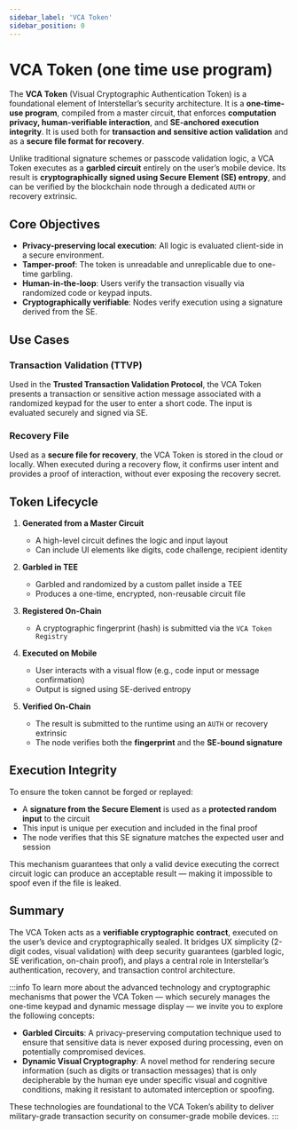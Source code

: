 ```yaml
---
sidebar_label: 'VCA Token'
sidebar_position: 0
---
```


# VCA Token (one time use program)

The **VCA Token** (Visual Cryptographic Authentication Token) is a foundational element of Interstellar’s security architecture. It is a **one-time-use program**, compiled from a master circuit, that enforces **computation privacy, human-verifiable interaction**, and **SE-anchored execution integrity**. It is used both for **transaction and sensitive action validation** and as a **secure file format for recovery**.

Unlike traditional signature schemes or passcode validation logic, a VCA Token executes as a **garbled circuit** entirely on the user’s mobile device. Its result is **cryptographically signed using Secure Element (SE) entropy**, and can be verified by the blockchain node through a dedicated `AUTH` or recovery extrinsic.

## Core Objectives

- **Privacy-preserving local execution**: All logic is evaluated client-side in a secure environment.
- **Tamper-proof**: The token is unreadable and unreplicable due to one-time garbling.
- **Human-in-the-loop**: Users verify the transaction visually via randomized code or keypad inputs.
- **Cryptographically verifiable**: Nodes verify execution using a signature derived from the SE.

## Use Cases

### Transaction Validation (TTVP)
Used in the **Trusted Transaction Validation Protocol**, the VCA Token presents a transaction or sensitive action message associated with a randomized keypad for the user to enter a short code. The input is evaluated securely and signed via SE.

### Recovery File
Used as a **secure file for recovery**, the VCA Token is stored in the cloud or locally. When executed during a recovery flow, it confirms user intent and provides a proof of interaction, without ever exposing the recovery secret.

## Token Lifecycle

1. **Generated from a Master Circuit**
   - A high-level circuit defines the logic and input layout
   - Can include UI elements like digits, code challenge, recipient identity

2. **Garbled in TEE**
   - Garbled and randomized by a custom pallet inside a TEE
   - Produces a one-time, encrypted, non-reusable circuit file

3. **Registered On-Chain**
   - A cryptographic fingerprint (hash) is submitted via the `VCA Token Registry`

4. **Executed on Mobile**
   - User interacts with a visual flow (e.g., code input or message confirmation)
   - Output is signed using SE-derived entropy

5. **Verified On-Chain**
   - The result is submitted to the runtime using an `AUTH` or recovery extrinsic
   - The node verifies both the **fingerprint** and the **SE-bound signature**

## Execution Integrity

To ensure the token cannot be forged or replayed:

- A **signature from the Secure Element** is used as a **protected random input** to the circuit
- This input is unique per execution and included in the final proof
- The node verifies that this SE signature matches the expected user and session

This mechanism guarantees that only a valid device executing the correct circuit logic can produce an acceptable result — making it impossible to spoof even if the file is leaked.

## Summary

The VCA Token acts as a **verifiable cryptographic contract**, executed on the user’s device and cryptographically sealed. It bridges UX simplicity (2-digit codes, visual validation) with deep security guarantees (garbled logic, SE verification, on-chain proof), and plays a central role in Interstellar’s authentication, recovery, and transaction control architecture.

:::info
To learn more about the advanced technology and cryptographic mechanisms that power the VCA Token — which securely manages the one-time keypad and dynamic message display — we invite you to explore the following concepts:

- **Garbled Circuits**: A privacy-preserving computation technique used to ensure that sensitive data is never exposed during processing, even on potentially compromised devices.
- **Dynamic Visual Cryptography**: A novel method for rendering secure information (such as digits or transaction messages) that is only decipherable by the human eye under specific visual and cognitive conditions, making it resistant to automated interception or spoofing.

These technologies are foundational to the VCA Token’s ability to deliver military-grade transaction security on consumer-grade mobile devices.
:::
